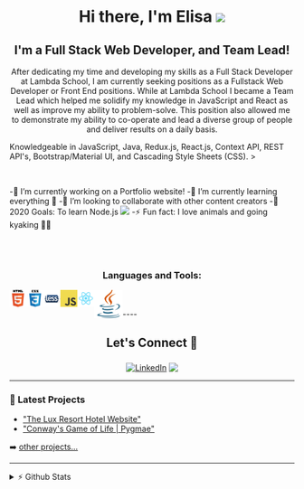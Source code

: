 

<h1 align="center">Hi there, I'm Elisa  <img width="30px" src="https://raw.githubusercontent.com/MartinHeinz/MartinHeinz/master/wave.gif"/></h1>

<h2 align="center"> I'm a Full Stack Web Developer, and Team Lead!</h2>
<p align="center"From the moment I first saw “Hello World” in the console of my first application, I knew I was hooked into the world of software development. For me software isn’t just a job, it has had an influential part of my life and has inspired me to learn and create high-quality software. What started as a simple “Hello World” app has become a full-fledged passion.

After dedicating my time and developing my skills as a Full Stack Developer at Lambda School, I am currently seeking positions as a Fullstack Web Developer or Front End positions.  While at Lambda School I became a Team Lead which helped me solidify my knowledge in JavaScript and React as well as improve my ability to problem-solve. This position also allowed me to demonstrate my ability to co-operate and lead a diverse group of people and deliver results on a daily basis.

 Knowledgeable in JavaScript, Java, Redux.js, React.js, Context API, REST API's, Bootstrap/Material UI,  and Cascading Style Sheets (CSS). ></p>
 <br>

 
-🔭 I’m currently working on a Portfolio website!
-🌱 I’m currently learning everything 🤣
-👯 I’m looking to collaborate with other content creators
-🥅 2020 Goals: To learn Node.js <img width="20" src="https://img.icons8.com/windows/32/000000/node-js.png"/>
-⚡ Fun fact: I love animals and going kyaking 🚣‍♀️

<br />
<br />

<h3 align="center"> Languages and Tools: </h3>

<div align="center>

<img align="left" alt="Visual Studio Code" width="30px" src="https://raw.githubusercontent.com/github/explore/80688e429a7d4ef2fca1e82350fe8e3517d3494d/topics/visual-studio-code/visual-studio-code.png" />
<img align="left" alt="HTML5" width="30px" src="https://raw.githubusercontent.com/github/explore/80688e429a7d4ef2fca1e82350fe8e3517d3494d/topics/html/html.png" />
<img align="left" alt="CSS3" width="30px" src="https://raw.githubusercontent.com/github/explore/80688e429a7d4ef2fca1e82350fe8e3517d3494d/topics/css/css.png" />
<img align="left" alt="Less" width="30px" src="https://raw.githubusercontent.com/github/explore/80688e429a7d4ef2fca1e82350fe8e3517d3494d/topics/less/less.png" />
<img align="left" alt="JavaScript" width="30px" src="https://raw.githubusercontent.com/github/explore/80688e429a7d4ef2fca1e82350fe8e3517d3494d/topics/javascript/javascript.png" />
<img align="left" alt="React" width="30px" src="https://raw.githubusercontent.com/github/explore/80688e429a7d4ef2fca1e82350fe8e3517d3494d/topics/react/react.png" />
<img align="left" alt="React" width="50px" src="https://raw.githubusercontent.com/github/explore/80688e429a7d4ef2fca1e82350fe8e3517d3494d/topics/java/java.png" />
</div>
<br />
<br />
----
<div align = "center">
  <h2 align="center">Let's Connect 🔗 </h1>
<a href="https://www.linkedin.com/in/elisa-alvarez-full-stack-dev/"><img align="middle" src="https://www.flaticon.com/svg/static/icons/svg/185/185964.svg" alt="LinkedIn" width="50"/></a>
<a href="mailto:elisaalvarez211@gmail.com"><img align="middle" src="https://img.icons8.com/clouds/100/000000/gmail.png"/></a>
    </div>

---

### 🚧 Latest Projects

- ["The Lux Resort Hotel Website"](https://theluxresort.netlify.app/)
- ["Conway's  Game of Life | Pygmae"](https://github.com/Elisa-Alvarez/Conways-Game-Of-Life)

➡️ [other projects...](https://github.com/Elisa-Alvarez?tab=repositories)

---

<details>
  <summary>⚡ Github Stats</summary>
<img alt="Elisa's github stats" src ="https://github-readme-stats.vercel.app/api?username=Elisa-Alvarez&show_icons=true&theme=dracula"/>

</details>



